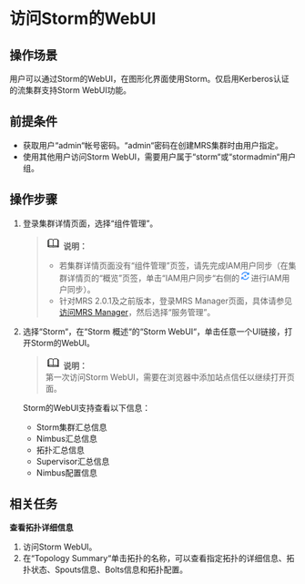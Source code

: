 # 访问Storm的WebUI<a name="ZH-CN_TOPIC_0173178131"></a>

## 操作场景<a name="seb49c466f7844f689d9ea577a085ca8b"></a>

用户可以通过Storm的WebUI，在图形化界面使用Storm。仅启用Kerberos认证的流集群支持Storm WebUI功能。

## 前提条件<a name="s5e180c6a1e264422a14ddfca7e340a74"></a>

-   获取用户“admin“帐号密码。“admin“密码在创建MRS集群时由用户指定。
-   使用其他用户访问Storm WebUI，需要用户属于“storm“或“stormadmin“用户组。

## 操作步骤<a name="s7dd270065b604b34a88e5f26b90b06b7"></a>

1.  登录集群详情页面，选择“组件管理”。

    >![](public_sys-resources/icon-note.gif) **说明：**   
    >-   若集群详情页面没有“组件管理”页签，请先完成IAM用户同步（在集群详情页的“概览”页签，单击“IAM用户同步“右侧的![](figures/zh-cn_image_0207903633.png)进行IAM用户同步）。  
    >-   针对MRS 2.0.1及之前版本，登录MRS Manager页面，具体请参见[访问MRS Manager](访问MRS-Manager.md)，然后选择“服务管理”。  

2.  选择“Storm“，在“Storm 概述“的“Storm WebUI“，单击任意一个UI链接，打开Storm的WebUI。

    >![](public_sys-resources/icon-note.gif) **说明：**   
    >第一次访问Storm WebUI，需要在浏览器中添加站点信任以继续打开页面。  

    Storm的WebUI支持查看以下信息：

    -   Storm集群汇总信息
    -   Nimbus汇总信息
    -   拓扑汇总信息
    -   Supervisor汇总信息
    -   Nimbus配置信息


## 相关任务<a name="s6d834aa47c5a4b47a4ecc5428612ae71"></a>

**查看拓扑详细信息**

1.  访问Storm WebUI。
2.  在“Topology Summary“单击拓扑的名称，可以查看指定拓扑的详细信息、拓扑状态、Spouts信息、Bolts信息和拓扑配置。


